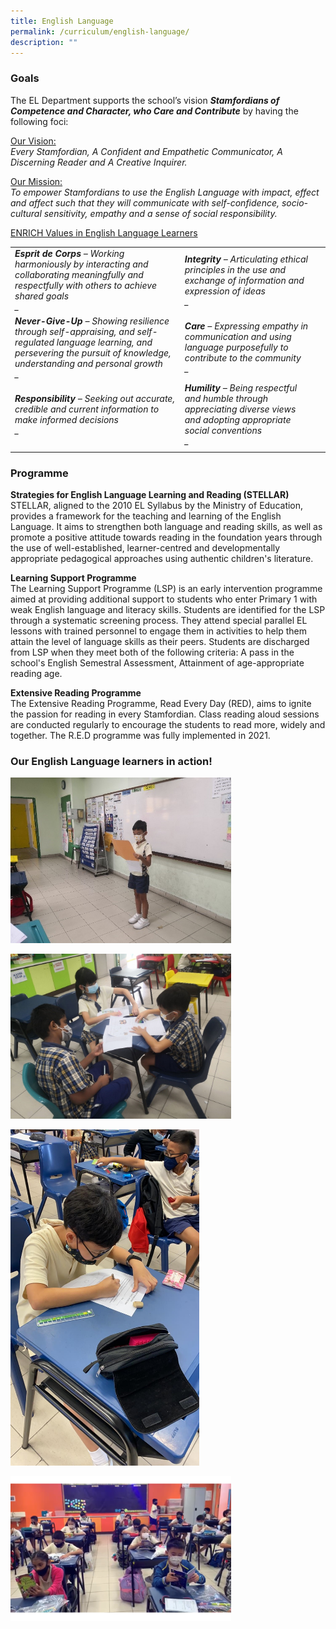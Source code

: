 ```yaml
---
title: English Language
permalink: /curriculum/english-language/
description: ""
---
```

### Goals

The EL Department supports the school’s vision **_Stamfordians of Competence and Character, who Care and Contribute_** by having the following foci:

<u>Our Vision:</u><br>
_Every Stamfordian, A Confident and Empathetic Communicator, A Discerning Reader and_ _A Creative Inquirer._

<u>Our Mission:</u><br>
_To empower Stamfordians to use the English Language with impact, effect and affect such that they will communicate with self-confidence, socio-cultural sensitivity, empathy and a sense of social responsibility._

<u>ENRICH Values in English Language Learners</u>

|  |  |  |
|---|---|---|
| <i><strong>Esprit de Corps</strong> – Working harmoniously by interacting and collaborating meaningfully and respectfully with others to achieve shared goals<br> _</i> | <i><strong>Integrity</strong> – Articulating ethical principles in the use and exchange of information and expression of ideas<br>_</i> |  |
| <i><strong>Never-Give-Up</strong> – Showing resilience through self-appraising, and self-regulated language learning, and persevering the pursuit of knowledge, understanding and personal growth<br> _</i> | <i><strong>Care</strong> – Expressing empathy in communication and using language purposefully to contribute to the community<br> _ </i>|  |
| <i><strong>Responsibility</strong> – Seeking out accurate, credible and current information to make informed decisions<br> _</i> | <i><strong>Humility</strong> – Being respectful and humble through appreciating diverse views and adopting appropriate social conventions<br> _</i> |  |
| | |

### Programme  

**Strategies for English Language Learning and Reading (STELLAR)** <bR>
STELLAR, aligned to the 2010 EL Syllabus by the Ministry of Education, provides a framework for the teaching and learning of the English Language. It aims to strengthen both language and reading skills, as well as promote a positive attitude towards reading in the foundation years through the use of well-established, learner-centred and developmentally appropriate pedagogical approaches using authentic children's literature.

**Learning Support Programme** <br>
The Learning Support Programme (LSP) is an early intervention programme aimed at providing additional support to students who enter Primary 1 with weak English language and literacy skills. Students are identified for the LSP through a systematic screening process. They attend special parallel EL lessons with trained personnel to engage them in activities to help them attain the level of language skills as their peers. Students are discharged from LSP when they meet both of the following criteria: A pass in the school's English Semestral Assessment, Attainment of age-appropriate reading age.  

**Extensive Reading Programme** <br>
The Extensive Reading Programme, Read Every Day (RED), aims to ignite the passion for reading in every Stamfordian. Class reading aloud sessions are conducted regularly to encourage the students to read more, widely and together. The R.E.D programme was fully implemented in 2021.

### Our English Language learners in action!

<img src="/images/1%20eng.jpg" 
    style="width:70%">

<img src="/images/2%20eng.jpg" 
    style="width:70%">

<img src="/images/3%20eng.jpg" 
    style="width:60%">

<img src="/images/4%20eng.png" 
    style="width:70%">